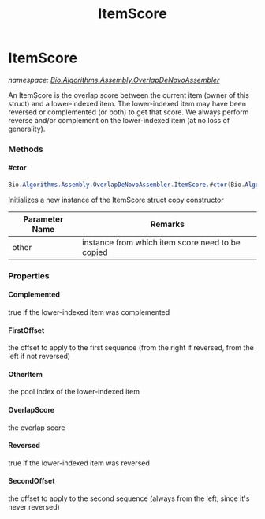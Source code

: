 ﻿---
title: ItemScore
---

# ItemScore
_namespace: [Bio.Algorithms.Assembly.OverlapDeNovoAssembler](N-Bio.Algorithms.Assembly.OverlapDeNovoAssembler.html)_

An ItemScore is the overlap score between the current item (owner of this struct)
 and a lower-indexed item. The lower-indexed item may have been reversed or 
 complemented (or both) to get that score. We always perform reverse and/or
 complement on the lower-indexed item (at no loss of generality).

### Methods

#### #ctor
```csharp
Bio.Algorithms.Assembly.OverlapDeNovoAssembler.ItemScore.#ctor(Bio.Algorithms.Assembly.OverlapDeNovoAssembler.ItemScore)
```
Initializes a new instance of the ItemScore struct
 copy constructor

|Parameter Name|Remarks|
|--------------|-------|
|other|instance from which item score need to be copied|




### Properties

#### Complemented
true if the lower-indexed item was complemented
#### FirstOffset
the offset to apply to the first sequence (from the
 right if reversed, from the left if not reversed)
#### OtherItem
the pool index of the lower-indexed item
#### OverlapScore
the overlap score
#### Reversed
true if the lower-indexed item was reversed
#### SecondOffset
the offset to apply to the second sequence (always from 
 the left, since it's never reversed)

